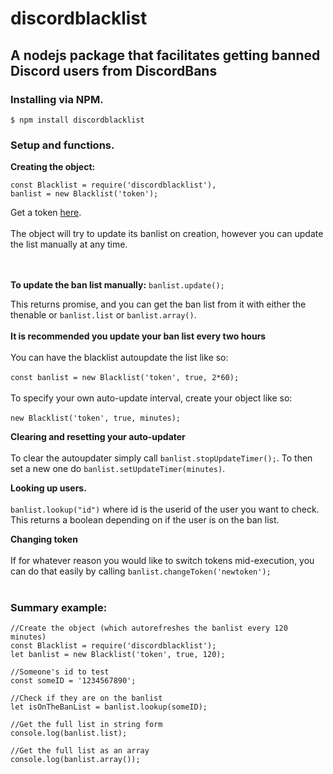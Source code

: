 
# discordblacklist
## A nodejs package that facilitates getting banned Discord users from DiscordBans

### Installing via NPM.

```$ npm install discordblacklist```
### Setup and functions.
**Creating the object:**

    const Blacklist = require('discordblacklist'),
    banlist = new Blacklist('token');
Get a token [here](https://bans.discordlist.net/mytoken).
<br></br>
The object will try to update its banlist on creation, however you can update the list manually at any time.

<br></br>
**To update the ban list manually:**
```banlist.update();```

This returns promise, and you can get the ban list from it with either the thenable or `banlist.list` or `banlist.array()`.
<br></br>
**It is recommended you update your ban list every two hours**
<br></br>
You can have the blacklist autoupdate the list like so:
<br></br>
```const banlist = new Blacklist('token', true, 2*60); ```
<br></br>
To specify your own auto-update interval, create your object like so:
<br></br>
`new Blacklist('token', true, minutes);`

**Clearing and resetting your auto-updater**
<br></br>
To clear the autoupdater simply call ``banlist.stopUpdateTimer();``. To then set a new one do ``banlist.setUpdateTimer(minutes)``.

**Looking up users.**
<br></br>
```banlist.lookup("id")``` where id is the userid of the user you want to check. This returns a boolean depending on if the user is on the ban list.

**Changing token**
<br></br>
If for whatever reason you would like to switch tokens mid-execution, you can do that easily by calling
```banlist.changeToken('newtoken');```
<br></br>

### Summary example:

    //Create the object (which autorefreshes the banlist every 120 minutes)
    const Blacklist = require('discordblacklist');
    let banlist = new Blacklist('token', true, 120);

    //Someone's id to test
    const someID = '1234567890';

    //Check if they are on the banlist
    let isOnTheBanList = banlist.lookup(someID);

    //Get the full list in string form
    console.log(banlist.list);

    //Get the full list as an array
    console.log(banlist.array());
